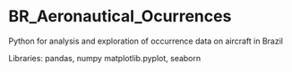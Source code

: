 # BR_Aeronautical_Ocurrences

Python for analysis and exploration of occurrence data on aircraft in Brazil

Libraries: pandas, numpy matplotlib.pyplot, seaborn
